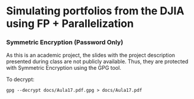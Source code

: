 # Simulating portfolios from the DJIA using FP + Parallelization  

### Symmetric Encryption (Password Only)

As this is an academic project, the slides with the project description presented during class are not publicly available. Thus, they are protected with Symmetric Encryption using the GPG tool.

To decrypt:

``` 
gpg --decrypt docs/Aula17.pdf.gpg > docs/Aula17.pdf
``` 
